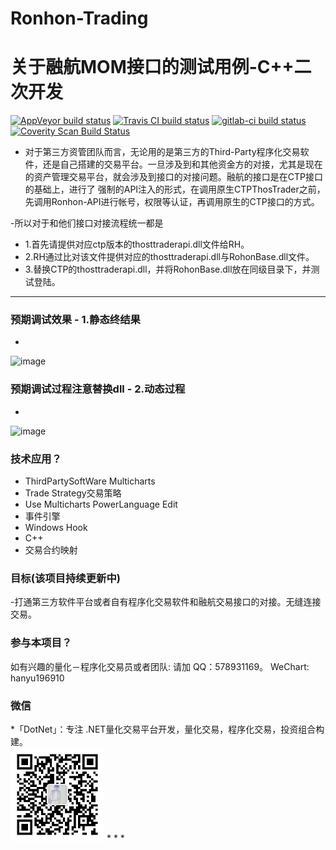 # Ronhon-Trading
# 关于融航MOM接口的测试用例-C++二次开发

[![AppVeyor build status](https://ci.appveyor.com/api/projects/status/github/softethervpn/softethervpn?branch=master&svg=true)](https://ci.appveyor.com/project/softethervpn/softethervpn) [![Travis CI build status](https://travis-ci.org/SoftEtherVPN/SoftEtherVPN.svg?branch=master)](https://travis-ci.org/SoftEtherVPN/SoftEtherVPN) [![gitlab-ci build status](https://gitlab.com/SoftEther/SoftEtherVPN/badges/master/build.svg)](https://gitlab.com/SoftEther/SoftEtherVPN/pipelines) [![Coverity Scan Build Status](https://scan.coverity.com/projects/16304/badge.svg)](https://scan.coverity.com/projects/softethervpn-softethervpn)

- 对于第三方资管团队而言，无论用的是第三方的Third-Party程序化交易软件，还是自己搭建的交易平台。一旦涉及到和其他资金方的对接，尤其是现在的资产管理交易平台，就会涉及到接口的对接问题。融航的接口是在CTP接口的基础上，进行了
强制的API注入的形式，在调用原生CTPThosTrader之前，先调用Ronhon-API进行帐号，权限等认证，再调用原生的CTP接口的方式。

-所以对于和他们接口对接流程统一都是
- 1.首先请提供对应ctp版本的thosttraderapi.dll文件给RH。
- 2.RH通过比对该文件提供对应的thosttraderapi.dll与RohonBase.dll文件。
- 3.替换CTP的thosttraderapi.dll，并将RohonBase.dll放在同级目录下，并测试登陆。

* * *
### 预期调试效果 - 1.静态终结果
*
![image](https://github.com/handayu/Ronhon-Trading/blob/master/apitestok.png)


### 预期调试过程注意替换dll - 2.动态过程
*
![image](https://github.com/handayu/Ronhon-Trading/blob/master/apitest.gif)

### 技术应用？
- ThirdPartySoftWare Multicharts
- Trade Strategy交易策略
- Use Multicharts PowerLanguage Edit
- 事件引擎
- Windows Hook
- C++
- 交易合约映射

### 目标(该项目持续更新中)
 -打通第三方软件平台或者自有程序化交易软件和融航交易接口的对接。无缝连接交易。
  
### 参与本项目？

如有兴趣的量化－程序化交易员或者团队:
   请加 QQ：578931169。
   WeChart: hanyu196910
   
   <h3 id="weibo-weixin">微信</h3>
 *「DotNet」：专注 .NET量化交易平台开发，量化交易，程序化交易，投资组合构建。
   <br><img src="https://github.com/handayu/OandaTrading/blob/master/image/wechart.jpg" width=150 height=150>
* * *
